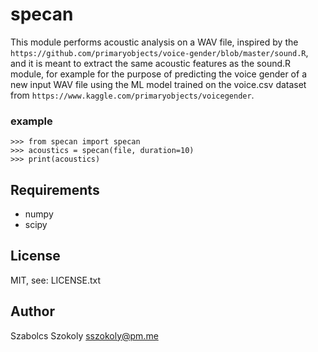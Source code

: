 # specan
This module performs acoustic analysis on a WAV file, inspired by the `https://github.com/primaryobjects/voice-gender/blob/master/sound.R`, and it is meant to extract the same acoustic features as the sound.R module, for example for the purpose of predicting the voice gender of a new input WAV file using the ML model trained on the voice.csv dataset from `https://www.kaggle.com/primaryobjects/voicegender`.


### example ###
```
>>> from specan import specan
>>> acoustics = specan(file, duration=10)
>>> print(acoustics)

```
## Requirements

- numpy
- scipy

## License

MIT, see: LICENSE.txt

## Author

Szabolcs Szokoly <a href="mailto:sszokoly@pm.me">sszokoly@pm.me</a>
